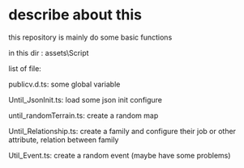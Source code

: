 # describe about this

this repository is mainly do some basic functions

in this dir : assets\Script

list of file:

publicv.d.ts: some global variable

Until_JsonInit.ts: load some json init configure

until_randomTerrain.ts: create a random map

Until_Relationship.ts: create a family and configure their job or other attribute, relation between family 

Util_Event.ts: create a random event (maybe have some problems)


